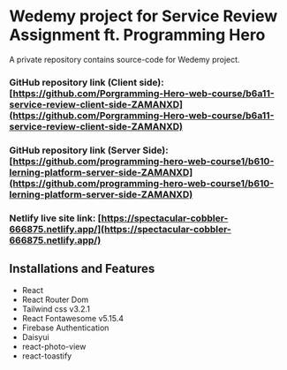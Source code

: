 # Wedemy project for Service Review Assignment ft. Programming Hero

A private repository contains source-code for Wedemy project.

### GitHub repository link (Client side): [https://github.com/Porgramming-Hero-web-course/b6a11-service-review-client-side-ZAMANXD](https://github.com/Porgramming-Hero-web-course/b6a11-service-review-client-side-ZAMANXD)

### GitHub repository link (Server Side): [https://github.com/programming-hero-web-course1/b610-lerning-platform-server-side-ZAMANXD](https://github.com/programming-hero-web-course1/b610-lerning-platform-server-side-ZAMANXD)

### Netlify live site link: [https://spectacular-cobbler-666875.netlify.app/](https://spectacular-cobbler-666875.netlify.app/)

## Installations and Features

<ul>
    <li>React</li>
    <li>React Router Dom</li>
    <li>Tailwind css v3.2.1</li>
    <li>React Fontawesome v5.15.4</li>
    <li>Firebase Authentication</li>
    <li>Daisyui</li>
    <li>react-photo-view</li>
    <li>react-toastify</li>
</ul>
